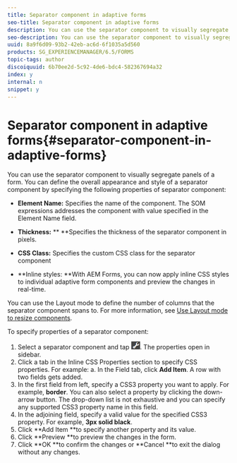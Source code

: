 ```yaml
---
title: Separator component in adaptive forms
seo-title: Separator component in adaptive forms
description: You can use the separator component to visually segregate sections of a form.
seo-description: You can use the separator component to visually segregate sections of a form.
uuid: 8a9f6d09-93b2-42eb-ac6d-6f1035a5d560
products: SG_EXPERIENCEMANAGER/6.5/FORMS
topic-tags: author
discoiquuid: 6b70ee2d-5c92-4de6-bdc4-582367694a32
index: y
internal: n
snippet: y
---
```


# Separator component in adaptive forms{#separator-component-in-adaptive-forms}

You can use the separator component to visually segregate panels of a form. You can define the overall appearance and style of a separator component by specifying the following properties of separator component:

* **Element Name:** Specifies the name of the component. The SOM expressions addresses the component with value specified in the Element Name field.
* **Thickness:** ** **Specifies the thickness of the separator component in pixels.

* **CSS Class:** Specifies the custom CSS class for the separator component  

* **Inline styles: **With AEM Forms, you can now apply inline CSS styles to individual adaptive form components and preview the changes in real-time.

You can use the Layout mode to define the number of columns that the separator component spans to. For more information, see [Use Layout mode to resize components](../../forms/using/resize-using-layout-mode.md).

To specify properties of a separator component:

1. Select a separator component and tap ![](assets/cmppr.png). The properties open in sidebar.
1. Click a tab in the Inline CSS Properties section to specify CSS properties. For example: a. In the Field tab, click **Add Item**. A row with two fields gets added.
1. In the first field from left, specify a CSS3 property you want to apply. For example, **border**. You can also select a property by clicking the down-arrow button. The drop-down list is not exhaustive and you can specify any supported CSS3 property name in this field.
1. In the adjoining field, specify a valid value for the specified CSS3 property. For example, **3px solid black**.
1. Click **Add Item **to specify another property and its value.
1. Click **Preview **to preview the changes in the form.
1. Click **OK **to confirm the changes or **Cancel **to exit the dialog without any changes.

<!--
<related-links>
<a href="../../forms/using/introduction-forms-authoring.md">Introduction to authoring adaptive forms</a>
</related-links>
-->

